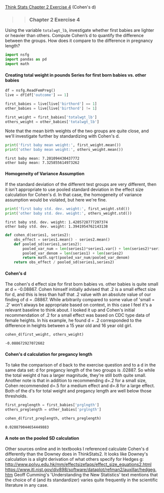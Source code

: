 [Think Stats Chapter 2 Exercise 4](http://greenteapress.com/thinkstats2/html/thinkstats2003.html#toc24) (Cohen's d)

>> ### Chapter 2 Exercise 4
Using the variable `totalwgt_lb`, investigate whether first babies
are lighter or heavier than others. Compute Cohen’s d to quantify the
difference between the groups. How does it compare to the difference in
pregnancy length?


```python
import nsfg
import pandas as pd
import math
```

#### Creating total weight in pounds Series for first born babies vs. other babies


```python
df = nsfg.ReadFemPreg()
live = df[df['outcome'] == 1]
```


```python
first_babies = live[live['birthord'] == 1]
other_babies = live[live['birthord'] != 1]

first_weight = first_babies['totalwgt_lb']
others_weight = other_babies['totalwgt_lb']
```

Note that the mean birth weights of the two groups are quite close, and we'll investigate further by standardizing with Cohen's d.


```python
print('first baby mean weight:', first_weight.mean())
print('other baby mean weight:', others_weight.mean())
```

    first baby mean: 7.201094430437772
    other baby mean: 7.325855614973262


#### Homogeneity of Variance Assumption
If the standard deviation of the different test groups are very different, then it isn't appropriate to use pooled standard deviation in the effect size calculation for Cohen's d. In that case, the homogeneity of variance assumption would be violated, but here we're fine. 


```python
print('first baby std. dev. weight:', first_weight.std())
print('other baby std. dev. weight:', others_weight.std())
```

    first baby std. dev. weight: 1.4205728777207374
    other baby std. dev. weight: 1.3941954762143138



```python
def cohen_d(series1, series2):
    obs_effect = series1.mean() - series2.mean()
    def pooled_sd(series1,series2):
        pooled_var_num = len(series1)*series1.var() + len(series2)*series2.var()
        pooled_var_denom = len(series1) + len(series2)
        return math.sqrt(pooled_var_num/pooled_var_denom)
    return obs_effect / pooled_sd(series1,series2)
```

#### Cohen's d
The cohen's d effect size for first born babies vs. other babies is quite small at d = -0.08867. Cohen himself initially advised that .2 is a small effect size for d, and this is less than half that .2 value with an absolute value of our finding of d = .08867. While arbitrarily compared to some value of 'small = .2' won't always be appropriate based on context, in this case I feel it's a relevant baseline to think about. I looked it up and Cohen's initial recommendation of .2 for a small effect was based on CDC type data of female heights. In his example, he found d = .2 corresponded to the difference in heights between a 15 year old and 16 year old girl. 


```python
cohen_d(first_weight, others_weight)
```




    -0.088672927072602



#### Cohen's d calculation for pregancy length
To take the comparison of d back to the exercise question and to a d in the same data set: d for pregancy length of the two groups is .02887. So while the total weight d has a larger magnitude, they're still both quite small. Another note is that in addition to recommending d=.2 for a small size, Cohen recommended d=.5 for a medium effect and d=.8 for a large effect. Both of the d's for total weight and pregancy length are well below those thresholds.


```python
first_preglength = first_babies['prglngth']
others_preglength = other_babies['prglngth']
```


```python
cohen_d(first_preglength, others_preglength)
```




    0.028879044654449883



#### A note on the pooled SD calculation
Other sources online and in textbooks I referenced calculate Cohen's d differently than the Downey does in ThinkStats2. It looks like Downey's calculation is a slight derivation of what others specify for Hedges g:
http://www.polyu.edu.hk/mm/effectsizefaqs/effect_size_equations2.html
https://www.itl.nist.gov/div898/software/dataplot/refman2/auxillar/hedgeg.htm
Geoff Cumming's 'Understanding the New Statistics' text mentions that the choice of d (and its standardizer) varies quite frequently in the scientific literature in any case.
